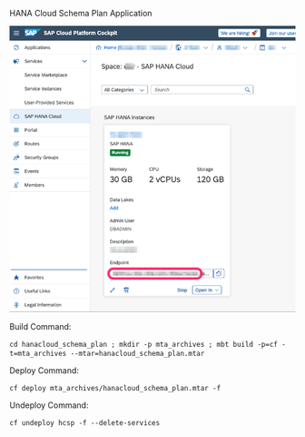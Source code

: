 HANA Cloud Schema Plan Application

![SAP HANA Cloud Getting Started](/images/137441E1-671B-4D44-B371-BC765CBA5D22.png)

Build Command:
```
cd hanacloud_schema_plan ; mkdir -p mta_archives ; mbt build -p=cf -t=mta_archives --mtar=hanacloud_schema_plan.mtar
```

Deploy Command:
```
cf deploy mta_archives/hanacloud_schema_plan.mtar -f
```

Undeploy Command:
```
cf undeploy hcsp -f --delete-services
```

